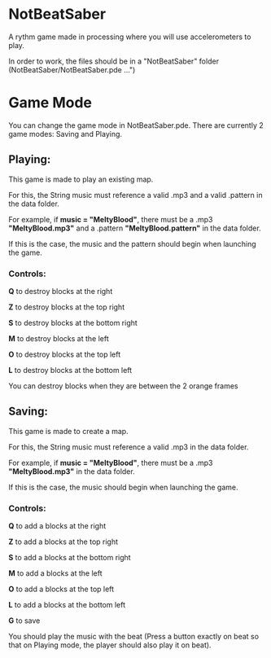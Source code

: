 # NotBeatSaber
A rythm game made in processing where you will use accelerometers to play.

In order to work, the files should be in a "NotBeatSaber" folder (NotBeatSaber/NotBeatSaber.pde ...")

# Game Mode
You can change the game mode in NotBeatSaber.pde. There are currently 2 game modes: Saving and Playing.

## Playing:
This game is made to play an existing map.

For this, the String music must reference a valid .mp3 and a valid .pattern in the data folder.

For example, if **music = "MeltyBlood"**, there must be a .mp3 **"MeltyBlood.mp3"** and a .pattern **"MeltyBlood.pattern"** 
in the data folder. 

If this is the case, the music and the pattern should begin when launching the game.

### Controls:

**Q** to destroy blocks at the right

**Z** to destroy blocks at the top right

**S** to destroy blocks at the bottom right

**M** to destroy blocks at the left

**O** to destroy blocks at the top left

**L** to destroy blocks at the bottom left

You can destroy blocks when they are between the 2 orange frames


## Saving:
This game is made to create a map.

For this, the String music must reference a valid .mp3 in the data folder.

For example, if **music = "MeltyBlood"**, there must be a .mp3 **"MeltyBlood.mp3"** in the data folder. 

If this is the case, the music should begin when launching the game.

### Controls:
**Q** to add a blocks at the right

**Z** to add a blocks at the top right

**S** to add a blocks at the bottom right

**M** to add a blocks at the left

**O** to add a blocks at the top left

**L** to add a blocks at the bottom left

**G** to save

You should play the music with the beat (Press a button exactly on beat so that on Playing mode, 
the player should also play it on beat).
